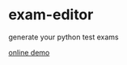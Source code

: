 # exam-editor

generate your python test exams

[online demo](http://120.77.159.124:40072/exam-editor/index.html)

